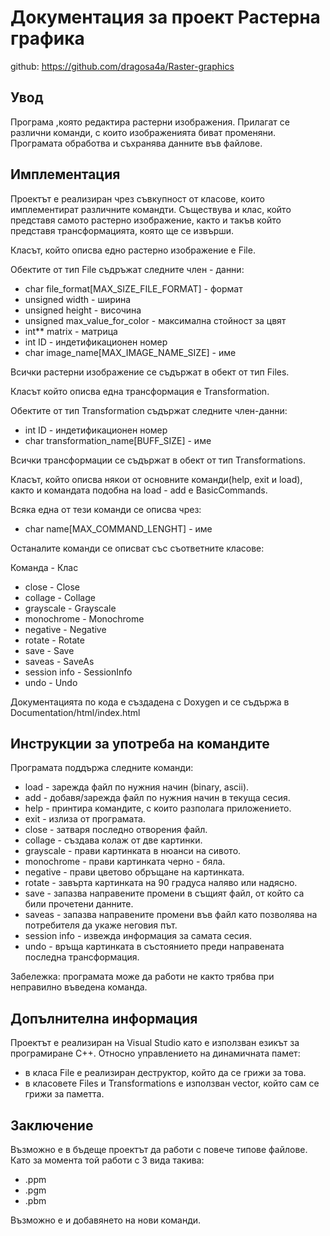 # Документация за проект Растерна графика
github: https://github.com/dragosa4a/Raster-graphics

## Увод 
Програма ,която редактира растерни изображения. Прилагат се различни команди, с които изображенията биват променяни. Програмата обработва и съхранява данните във файлове.

## Имплементация
Проектът е реализиран чрез съвкупност от класове, които имплементират различните командти. Съществува и клас, който представя самото растерно изображение, както и такъв който представя трансформацията, която ще се извърши.

Класът, който описва едно растерно изображение е File.

Обектите от тип File съдръжат следните член - данни:
  
* char file_format[MAX_SIZE_FILE_FORMAT] - формат
* unsigned width - ширина
* unsigned height - височина
* unsigned max_value_for_color - максимална стойност за цвят
* int** matrix - матрица
* int ID - индетификационен номер
* char image_name[MAX_IMAGE_NAME_SIZE] - име    

Всички растерни изображение се съдържат в обект от тип Files.

Класът който описва една трансформация е Transformation.

Обектите от тип Transformation съдържат следните член-данни:

* int ID - индетификационен номер
* char transformation_name[BUFF_SIZE] - име 

Всички трансформации се съдържат в обект от тип Transformations.

Класът, който описва някои от основните команди(help, exit и load), както и командата подобна на load - add е BasicCommands.

Всяка една от тези команди се описва чрез:

* char name[MAX_COMMAND_LENGHT] - име 

Останалите команди се описват със съответните класове:

Команда - Клас
* close - Close 
* collage - Collage
* grayscale - Grayscale
* monochrome - Monochrome
* negative - Negative
* rotate - Rotate
* save - Save
* saveas - SaveAs
* session info - SessionInfo
* undo - Undo


Документацията по кода е създадена с Doxygen и се съдържа в Documentation/html/index.html

## Инструкции за употреба на командите
Програмата поддържа следните команди:

* load - зарежда файл по нужния начин (binary, ascii).
* add - добавя/зарежда файл по нужния начин в текуща сесия.
* help - принтира командите, с които разполага приложението.
* exit - излиза от програмата.
* close - затваря последно отворения файл.
* collage - създава колаж от две картинки.
* grayscale - прави картинката в нюанси на сивото.
* monochrome - прави картинката черно - бяла.
* negative - прави цветово обръщане на картинката.
* rotate - завърта картинката на 90 градуса наляво или надясно.
* save - запазва направените промени в същият файл, от който са били прочетени данните.
* saveas - запазва направените промени във файл като позволява на потребителя да укаже неговия път.
* session info - извежда информация за самата сесия.
* undo - връща картинката в състоянието преди направената последна трансформация.

Забележка: програмата може да работи не както трябва при неправилно въведена команда.

## Допълнителна информация
Проектът е реализиран на Visual Studio като е използван езикът за програмиране C++. 
Относно управлението на динамичната памет:
* в класа File е реализиран деструктор, който да се грижи за това.
* в класовете Files и Transformations е използван vector, който сам се грижи за паметта.

## Заключение
Възможно е в бъдеще проектът да работи с повече типове файлове. Като за момента той работи с 3 вида такива:
* .ppm
* .pgm
* .pbm

Възможно е и добавянето на нови команди.
